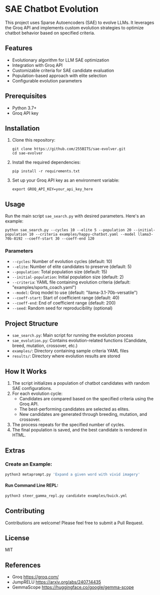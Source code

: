 # SAE Chatbot Evolution

This project uses Sparse Autoencoders (SAE) to evolve LLMs. It leverages the Groq API and implements custom evolution strategies to optimize chatbot behavior based on specified criteria.

## Features

- Evolutionary algorithm for LLM SAE optimization
- Integration with Groq API
- Customizable criteria for SAE candidate evaluation
- Population-based approach with elite selection
- Configurable evolution parameters

## Prerequisites

- Python 3.7+
- Groq API key

## Installation

1. Clone this repository:
   ```
   git clone https://github.com/255BITS/sae-evolver.git
   cd sae-evolver
   ```

2. Install the required dependencies:
   ```
   pip install -r requirements.txt
   ```

3. Set up your Groq API key as an environment variable:
   ```
   export GROQ_API_KEY=your_api_key_here
   ```

## Usage

Run the main script `sae_search.py` with desired parameters. Here's an example:

```
python sae_search.py --cycles 10 --elite 5 --population 20 --initial-population 10 --criteria examples/happy-chatbot.yaml --model llama3-70b-8192 --coeff-start 30 --coeff-end 120
```

### Parameters

- `--cycles`: Number of evolution cycles (default: 10)
- `--elite`: Number of elite candidates to preserve (default: 5)
- `--population`: Total population size (default: 15)
- `--initial-population`: Initial population size (default: 2)
- `--criteria`: YAML file containing evolution criteria (default: "examples/sports_coach.yaml")
- `--model`: Groq model to use (default: "llama-3.1-70b-versatile")
- `--coeff-start`: Start of coefficient range (default: 40)
- `--coeff-end`: End of coefficient range (default: 200)
- `--seed`: Random seed for reproducibility (optional)

## Project Structure

- `sae_search.py`: Main script for running the evolution process
- `sae_evolution.py`: Contains evolution-related functions (Candidate, breed, mutation, crossover, etc.)
- `examples/`: Directory containing sample criteria YAML files
- `results/`: Directory where evolution results are stored

## How It Works

1. The script initializes a population of chatbot candidates with random SAE configurations.
2. For each evolution cycle:
   - Candidates are compared based on the specified criteria using the Groq API.
   - The best-performing candidates are selected as elites.
   - New candidates are generated through breeding, mutation, and crossover.
3. The process repeats for the specified number of cycles.
4. The final population is saved, and the best candidate is rendered in HTML.

## Extras


### Create an Example:
```sh
python3 metaprompt.py 'Expand a given word with vivid imagery'
```

#### Run Command Line REPL:
```sh
python3 steer_gamma_repl.py candidate examples/buick.yml
```

## Contributing

Contributions are welcome! Please feel free to submit a Pull Request.

## License

MIT

## References

- Groq https://groq.com/
- JumpRELU https://arxiv.org/abs/2407.14435 
- GemmaScope https://huggingface.co/google/gemma-scope
